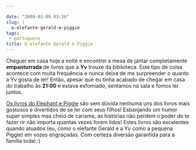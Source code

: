 ```yaml
---

date: "2009-01-09 03:26"
slug: |
  o-elefante-gerald-e-piggie
tags:
 - portuguese
title: O elefante Gerald e Piggie
---
```


Cheguei em casa hoje a noite e encontrei a mesa de jantar completamente
**empanturrada** de livros que a **Yv** trouxe da biblioteca. Este tipo
de coisa acontece com muita frequência e nunca deixa de me surpreender o
quanto a Yv gosta de ler! Então, apesar que eu tinha acabado de chegar
em casa do trabalho às **21:00** e estava esfomiado, sentamos na sala e
fomos ler juntos.

[Os livros do Elephant e
Piggie](http://www.amazon.com/s/ref=nb_ss_b?url=search-alias%3Dstripbooks&field-keywords=An+Elephant+and+Piggie+Book&x=0&y=0)
são sem dúvida nenhuma uns dos livros mais gostosos e divertidos de se
ler com seus filhos! Esbanjando um humor super simples mas cheio de
carisma, as histórias não perdem o poder de te fazer rir não importa
quantas vezes forem lidos! Estes livros são excelentes quando atuados
(eu, como o elefante Gerald e a Yv como a pequena Piggie) em vozes
engraçadas. Com certeza diversão garantida para a família toda! :)

